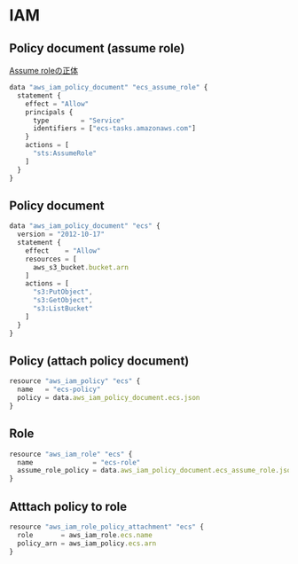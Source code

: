 # IAM 


## Policy document (assume role)

[Assume roleの正体](https://dev.classmethod.jp/articles/iam-role-and-assumerole/)

```js
data "aws_iam_policy_document" "ecs_assume_role" {
  statement {
    effect = "Allow"
    principals {
      type        = "Service"
      identifiers = ["ecs-tasks.amazonaws.com"]
    }
    actions = [
      "sts:AssumeRole"
    ]
  }
}
```

## Policy document

```js
data "aws_iam_policy_document" "ecs" {
  version = "2012-10-17"
  statement {
    effect    = "Allow"
    resources = [
      aws_s3_bucket.bucket.arn
    ]
    actions = [
      "s3:PutObject",
      "s3:GetObject",
      "s3:ListBucket"
    ]
  }
}
```

## Policy (attach policy document)

```js
resource "aws_iam_policy" "ecs" {
  name   = "ecs-policy"
  policy = data.aws_iam_policy_document.ecs.json
}
```

## Role

```js
resource "aws_iam_role" "ecs" {
  name               = "ecs-role"
  assume_role_policy = data.aws_iam_policy_document.ecs_assume_role.json
}
```


## Atttach policy to role

```js
resource "aws_iam_role_policy_attachment" "ecs" {
  role       = aws_iam_role.ecs.name
  policy_arn = aws_iam_policy.ecs.arn
}
```
